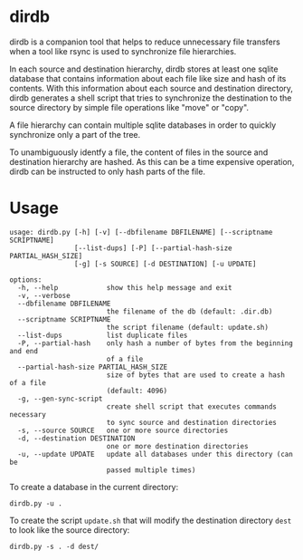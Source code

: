 dirdb
=====

dirdb is a companion tool that helps to reduce unnecessary file transfers
when a tool like rsync is used to synchronize file hierarchies.

In each source and destination hierarchy, dirdb stores at least one sqlite
database that contains information about each file like size and hash of its
contents. With this information about each source and destination directory,
dirdb generates a shell script that tries to synchronize the destination to
the source directory by simple file operations like "move" or "copy".

A file hierarchy can contain multiple sqlite databases in order to quickly
synchronize only a part of the tree.

To unambiguously identfy a file, the content of files in the source and
destination hierarchy are hashed. As this can be a time expensive operation,
dirdb can be instructed to only hash parts of the file.

Usage
=====

```
usage: dirdb.py [-h] [-v] [--dbfilename DBFILENAME] [--scriptname SCRIPTNAME]
                [--list-dups] [-P] [--partial-hash-size PARTIAL_HASH_SIZE]
                [-g] [-s SOURCE] [-d DESTINATION] [-u UPDATE]

options:
  -h, --help            show this help message and exit
  -v, --verbose
  --dbfilename DBFILENAME
                        the filename of the db (default: .dir.db)
  --scriptname SCRIPTNAME
                        the script filename (default: update.sh)
  --list-dups           list duplicate files
  -P, --partial-hash    only hash a number of bytes from the beginning and end
                        of a file
  --partial-hash-size PARTIAL_HASH_SIZE
                        size of bytes that are used to create a hash of a file
                        (default: 4096)
  -g, --gen-sync-script
                        create shell script that executes commands necessary
                        to sync source and destination directories
  -s, --source SOURCE   one or more source directories
  -d, --destination DESTINATION
                        one or more destination directories
  -u, --update UPDATE   update all databases under this directory (can be
                        passed multiple times)
```

To create a database in the current directory:
```
dirdb.py -u .
```

To create the script `update.sh` that will modify the destination directory
`dest` to look like the source directory:
```
dirdb.py -s . -d dest/
```
